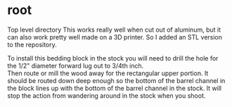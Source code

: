 # root
Top level directory
This works really well when cut out of aluminum, but it can also work pretty well made on a 3D printer.  So I added an STL version to the repository.

To install this bedding block in the stock you will need to drill the hole for the 1/2" diameter forward lug out to 3/4th inch.  
Then route or mill the wood away for the rectangular upper portion.  It should be routed down deep enough so the bottom of the barrel channel
in the block lines up with the bottom of the barrel channel in the stock.  It will stop the action from wandering around in the stock when you shoot.
